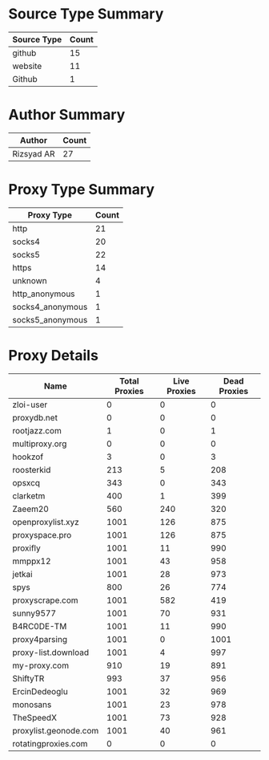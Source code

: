 # Source Type Summary

| Source Type | Count |
|-------------|-------|
| github | 15 |
| website | 11 |
| Github | 1 |


# Author Summary

| Author | Count |
|--------|-------|
| Rizsyad AR | 27 |


# Proxy Type Summary

| Proxy Type | Count |
|------------|-------|
| http | 21 |
| socks4 | 20 |
| socks5 | 22 |
| https | 14 |
| unknown | 4 |
| http_anonymous | 1 |
| socks4_anonymous | 1 |
| socks5_anonymous | 1 |


# Proxy Details

| Name | Total Proxies | Live Proxies | Dead Proxies |
|------|---------------|--------------|---------------|
| zloi-user | 0 | 0 | 0 |
| proxydb.net | 0 | 0 | 0 |
| rootjazz.com | 1 | 0 | 1 |
| multiproxy.org | 0 | 0 | 0 |
| hookzof | 3 | 0 | 3 |
| roosterkid | 213 | 5 | 208 |
| opsxcq | 343 | 0 | 343 |
| clarketm | 400 | 1 | 399 |
| Zaeem20 | 560 | 240 | 320 |
| openproxylist.xyz | 1001 | 126 | 875 |
| proxyspace.pro | 1001 | 126 | 875 |
| proxifly | 1001 | 11 | 990 |
| mmppx12 | 1001 | 43 | 958 |
| jetkai | 1001 | 28 | 973 |
| spys | 800 | 26 | 774 |
| proxyscrape.com | 1001 | 582 | 419 |
| sunny9577 | 1001 | 70 | 931 |
| B4RC0DE-TM | 1001 | 11 | 990 |
| proxy4parsing | 1001 | 0 | 1001 |
| proxy-list.download | 1001 | 4 | 997 |
| my-proxy.com | 910 | 19 | 891 |
| ShiftyTR | 993 | 37 | 956 |
| ErcinDedeoglu | 1001 | 32 | 969 |
| monosans | 1001 | 23 | 978 |
| TheSpeedX | 1001 | 73 | 928 |
| proxylist.geonode.com | 1001 | 40 | 961 |
| rotatingproxies.com | 0 | 0 | 0 |

